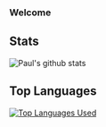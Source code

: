 ### Welcome
## Stats
![Paul's github stats](https://github-readme-stats.vercel.app/api?username=DerPauli&show_icons=true&theme=radical&include_all_commits=true&count_private=true&)

## Top Languages
[![Top Languages Used](https://github-readme-stats.vercel.app/api/top-langs/?username=DerPauli&layout=compact)](https://github.com/anuraghazra/github-readme-stats)
